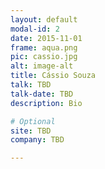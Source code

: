 ```yaml
---
layout: default
modal-id: 2
date: 2015-11-01
frame: aqua.png
pic: cassio.jpg
alt: image-alt
title: Cássio Souza
talk: TBD
talk-date: TBD
description: Bio

# Optional
site: TBD
company: TBD

---
```

